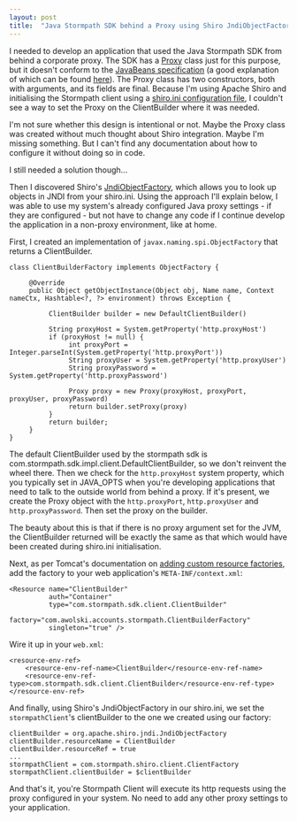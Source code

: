 ```yaml
---
layout: post
title:  "Java Stormpath SDK behind a Proxy using Shiro JndiObjectFactory"
---
```


I needed to develop an application that used the Java Stormpath SDK from behind a corporate proxy. The SDK has a [Proxy](https://docs.stormpath.com/java/apidocs/index.html?com/stormpath/sdk/client/Proxy.html) class just for this purpose, but it doesn't conform to the [JavaBeans specification](http://www.oracle.com/technetwork/java/javase/documentation/spec-136004.html) (a good explanation of which can be found [here](http://stackoverflow.com/a/3295517/2309046)). The Proxy class has two constructors, both with arguments, and its fields are final. Because I'm using Apache Shiro and initialising the Stormpath client using a [shiro.ini configuration file](https://shiro.apache.org/configuration.html), I couldn't see a way to set the Proxy on the ClientBuilder where it was needed.

I'm not sure whether this design is intentional or not. Maybe the Proxy class was created without much thought about Shiro integration. Maybe I'm missing something. But I can't find any documentation about how to configure it without doing so in code.

I still needed a solution though...

Then I discovered Shiro's [JndiObjectFactory](http://shiro.apache.org/static/1.2.3/apidocs/org/apache/shiro/jndi/JndiObjectFactory.html), which allows you to look up objects in JNDI from your shiro.ini. Using the approach I'll explain below, I was able to use my system's already configured Java proxy settings - if they are configured - but not have to change any code if I continue develop the application in a non-proxy environment, like at home.

First, I created an implementation of `javax.naming.spi.ObjectFactory` that returns a ClientBuilder.

```
class ClientBuilderFactory implements ObjectFactory {

     @Override
     public Object getObjectInstance(Object obj, Name name, Context nameCtx, Hashtable<?, ?> environment) throws Exception {

          ClientBuilder builder = new DefaultClientBuilder()
     
          String proxyHost = System.getProperty('http.proxyHost')
          if (proxyHost != null) {
               int proxyPort = Integer.parseInt(System.getProperty('http.proxyPort'))
               String proxyUser = System.getProperty('http.proxyUser')
               String proxyPassword = System.getProperty('http.proxyPassword')

               Proxy proxy = new Proxy(proxyHost, proxyPort, proxyUser, proxyPassword)
               return builder.setProxy(proxy)
          }
          return builder;
     }
}
```

The default ClientBuilder used by the stormpath sdk is com.stormpath.sdk.impl.client.DefaultClientBuilder, so we don't reinvent the wheel there. Then we check for the `http.proxyHost` system property, which you typically set in JAVA_OPTS when you're developing applications that need to talk to the outside world from behind a proxy. If it's present, we create the Proxy object with the `http.proxyPort`, `http.proxyUser` and `http.proxyPassword`. Then set the proxy on the builder.

The beauty about this is that if there is no proxy argument set for the JVM, the ClientBuilder returned will be exactly the same as that which would have been created during shiro.ini initialisation.

Next, as per Tomcat's documentation on [adding custom resource factories](https://tomcat.apache.org/tomcat-7.0-doc/jndi-resources-howto.html#Adding_Custom_Resource_Factories), add the factory to your web application's `META-INF/context.xml`: 

```
<Resource name="ClientBuilder"
          auth="Container"
          type="com.stormpath.sdk.client.ClientBuilder"
          factory="com.awolski.accounts.stormpath.ClientBuilderFactory"
          singleton="true" />
```

Wire it up in your `web.xml`:

```
<resource-env-ref>
    <resource-env-ref-name>ClientBuilder</resource-env-ref-name>
    <resource-env-ref-type>com.stormpath.sdk.client.ClientBuilder</resource-env-ref-type>
</resource-env-ref>
```

And finally, using Shiro's JndiObjectFactory in our shiro.ini, we set the `stormpathClient`'s clientBuilder to the one we created using our factory: 

```
clientBuilder = org.apache.shiro.jndi.JndiObjectFactory
clientBuilder.resourceName = ClientBuilder
clientBuilder.resourceRef = true
...
stormpathClient = com.stormpath.shiro.client.ClientFactory
stormpathClient.clientBuilder = $clientBuilder
```

And that's it, you're Stormpath Client will execute its http requests using the proxy configured in your system. No need to add any other proxy settings to your application.